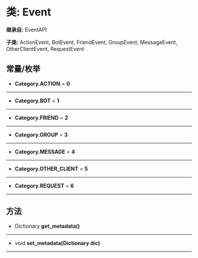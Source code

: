 # 类: Event  
  
**继承自:** EventAPI  
  
**子类:** ActionEvent, BotEvent, FriendEvent, GroupEvent, MessageEvent, OtherClientEvent, RequestEvent  
  
## 常量/枚举  
  
- **Category.ACTION** = **0**  
  
---  
  
- **Category.BOT** = **1**  
  
---  
  
- **Category.FRIEND** = **2**  
  
---  
  
- **Category.GROUP** = **3**  
  
---  
  
- **Category.MESSAGE** = **4**  
  
---  
  
- **Category.OTHER_CLIENT** = **5**  
  
---  
  
- **Category.REQUEST** = **6**  
  
---  
  
## 方法 
  
- Dictionary **get_metadata()**  
  
---  
  
- void **set_metadata(Dictionary dic)**  
  
---  
  

